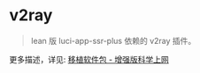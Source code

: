# v2ray

> lean 版 luci-app-ssr-plus 依赖的 v2ray 插件。

更多描述，详见: [移植软件包 - 增强版科学上网](https://stuarthua.github.io/oh-my-openwrt/mybook/packages/use-package-shadowsocks-plus.html)